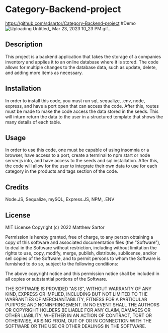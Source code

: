 # Category-Backend-project
https://github.com/sdsartor/Category-Backend-project
#Demo
![Uploading Untitled_ Mar 23, 2023 10_23 PM.gif…]()
## Description
This project is a backend application that takes the storage of a companies inventory and applies it to an online database where it is stored.  The code allows for multiple changes to the database data, such as update, delete, and adding more items as necessary.
## Installation
In order to install this code, you must run sql, sequalize, .env, node, express, and have a port open that can access the code.  After this, routes must be made to make the code access the data stored in the seeds.  This will inturn return the data to the user in a structured template that shows the many details of each table.
## Usage
In order to use this code, one must be capable of using insomnia or a browser, have access to a port, create a terminal to npm start or node server.js into, and have access to the seeds and sql installation.  After this, the code will allow for the user to integrate their own data to use for each category in the products and tags section of the code.
## Credits
Node.JS, Sequalize, mySQL, Express.JS, NPM, .ENV
## License
MIT License
Copyright (c) 2022 Matthew Sartor

Permission is hereby granted, free of charge, to any person obtaining a copy of this software and associated documentation files (the "Software"), to deal in the Software without restriction, including without limitation the rights to use, copy, modify, merge, publish, distribute, sublicense, and/or sell copies of the Software, and to permit persons to whom the Software is furnished to do so, subject to the following conditions:

The above copyright notice and this permission notice shall be included in all copies or substantial portions of the Software.

THE SOFTWARE IS PROVIDED "AS IS", WITHOUT WARRANTY OF ANY KIND, EXPRESS OR IMPLIED, INCLUDING BUT NOT LIMITED TO THE WARRANTIES OF MERCHANTABILITY, FITNESS FOR A PARTICULAR PURPOSE AND NONINFRINGEMENT. IN NO EVENT SHALL THE AUTHORS OR COPYRIGHT HOLDERS BE LIABLE FOR ANY CLAIM, DAMAGES OR OTHER LIABILITY, WHETHER IN AN ACTION OF CONTRACT, TORT OR OTHERWISE, ARISING FROM, OUT OF OR IN CONNECTION WITH THE SOFTWARE OR THE USE OR OTHER DEALINGS IN THE SOFTWARE.
